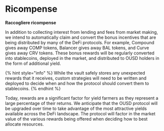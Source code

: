 # Ricompense

**Raccogliere ricompense**

In addition to collecting interest from lending and fees from market making, we intend to automatically claim and convert the bonus incentives that are being distributed by many of the DeFi protocols. For example, Compound gives away COMP tokens, Balancer gives away BAL tokens, and Curve gives away CRV tokens. These bonus rewards will be regularly converted into stablecoins, deployed in the market, and distributed to OUSD holders in the form of additional yield.

{% hint style="info" %}
While the vault safely stores any unexpected rewards that it receives, custom strategies will need to be written and deployed to decide when and how the protocol should convert them to stablecoins.
{% endhint %}

Today, rewards are a significant factor for yield farmers as they represent a large percentage of their returns. We anticipate that the OUSD protocol will be upgraded over time to take advantage of the most attractive yields available across the DeFi landscape. The protocol will factor in the market value of the various rewards being offered when deciding how to best allocate resources.



